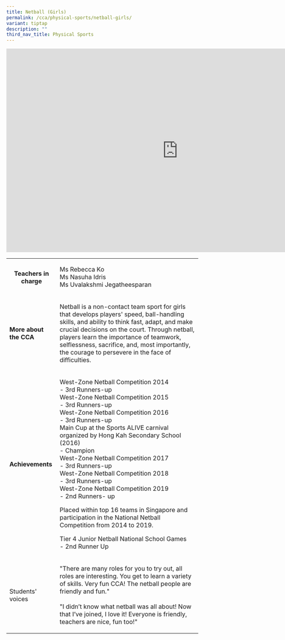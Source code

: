 ```yaml
---
title: Netball (Girls)
permalink: /cca/physical-sports/netball-girls/
variant: tiptap
description: ""
third_nav_title: Physical Sports
---
```

<div class="iframe-wrapper">
<iframe height="535" width="900" allowfullscreen="true" frameborder="0" src="https://docs.google.com/presentation/d/e/2PACX-1vTpH8eHkcHIOuy2LZupe8ffDZTsiPhn_Rzn8akCskG9J9cp21pYf_JB8XMMXl1CosJijDHgo9mN8XbN/embed?start=true&amp;loop=true&amp;delayms=3000"></iframe>
</div>
<table style="minWidth: 50px">
<colgroup>
<col>
<col>
</colgroup>
<tbody>
<tr>
<th rowspan="1" colspan="1">
<p><strong>Teachers in charge</strong>
</p>
<p></p>
</th>
<td rowspan="1" colspan="1">
<p>Ms Rebecca Ko &nbsp;
<br>Ms Nasuha Idris
<br>Ms Uvalakshmi Jegatheesparan&nbsp;&nbsp;&nbsp;&nbsp;&nbsp;&nbsp;&nbsp;&nbsp;&nbsp;&nbsp;&nbsp;&nbsp;
<br>
</p>
</td>
</tr>
<tr>
<td rowspan="1" colspan="1">
<p><strong>More about the CCA</strong>
</p>
</td>
<td rowspan="1" colspan="1">
<p>Netball is a non-contact team sport for girls that develops players' speed,
ball-handling skills, and ability to think fast, adapt, and make crucial
decisions on the court. Through netball, players learn the importance of
teamwork, selflessness, sacrifice, and, most importantly, the courage to
persevere in the face of difficulties.</p>
</td>
</tr>
<tr>
<td rowspan="1" colspan="1">
<p><strong>Achievements</strong>
</p>
</td>
<td rowspan="1" colspan="1">
<p>West-Zone Netball Competition 2014
<br>- 3rd Runners-up
<br>West-Zone Netball Competition 2015
<br>- 3rd Runners-up
<br>West-Zone Netball Competition 2016
<br>- 3rd Runners-up
<br>Main Cup at the Sports ALIVE carnival organized by Hong Kah Secondary
School (2016)
<br>- Champion
<br>West-Zone Netball Competition 2017
<br>- 3rd Runners-up
<br>West-Zone Netball Competition 2018
<br>- 3rd Runners-up
<br>West-Zone Netball Competition 2019
<br>- 2nd Runners- up</p>
<p>Placed within top 16 teams in Singapore and participation in the National
Netball Competition from 2014 to 2019.
<br>
</p>
<p>Tier 4 Junior Netball National School Games
<br>- 2nd Runner Up</p>
</td>
</tr>
<tr>
<td rowspan="1" colspan="1">
<p>Students' voices</p>
<p></p>
</td>
<td rowspan="1" colspan="1">
<p>"There are many roles for you to try out, all roles are interesting. You
get to learn a variety of skills. Very fun CCA! The netball people are
friendly and fun."
<br>
<br>"I didn’t know what netball was all about! Now that I’ve joined, I love
it! Everyone is friendly, teachers are nice, fun too!"</p>
</td>
</tr>
</tbody>
</table>
<p></p>